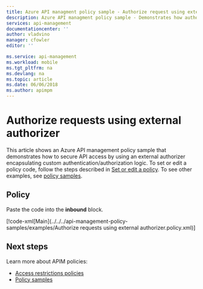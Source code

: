 ```yaml
---
title: Azure API managment policy sample - Authorize request using external authorizer | Microsoft Docs
description: Azure API managment policy sample - Demonstrates how authorize requests using external authorizer encapsulating a custom or legacy authentication/authorization logic.
services: api-management
documentationcenter: ''
author: vladvino
manager: cfowler
editor: ''

ms.service: api-management
ms.workload: mobile
ms.tgt_pltfrm: na
ms.devlang: na
ms.topic: article
ms.date: 06/06/2018
ms.author: apimpm
---
```


# Authorize requests using external authorizer

This article shows an Azure API management policy sample that demonstrates how to secure API access by using an external authorizer encapsulating custom authentication/authorization logic. To set or edit a policy code, follow the steps described in [Set or edit a policy](../set-edit-policies.md). To see other examples, see [policy samples](../policy-samples.md).

## Policy

Paste the code into the **inbound** block.

[!code-xml[Main](../../../api-management-policy-samples/examples/Authorize requests using external authorizer.policy.xml)]

## Next steps

Learn more about APIM policies:

+ [Access restrictions policies](../api-management-access-restriction-policies.md)
+ [Policy samples](../policy-samples.md)